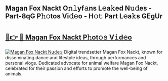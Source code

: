 ## Magan Fox Nackt O𝚗𝚕yf𝚊ns L𝚎a𝚔ed N𝚞𝚍es - Part-8qG P𝚑𝚘tos Vi𝚍𝚎o - H𝚘𝚝 Part L𝚎a𝚔s GEgUr

# <h2><a href="http://kfcfn2.oniu.top/?m=Magan+Fox+Nackt">🔗👉 🔴 Magan Fox Nackt P𝚑ot𝚘𝚜 V𝚒d𝚎o</a></h2>

[![Magan Fox Nackt Nu𝚍e𝚜](https://i.imgur.com/0qMVB7G.gif)](http://kfcfn2.oniu.top/?m=Magan+Fox+Nackt)
Digital trendsetter Magan Fox Nackt, known for disseminating dance and lifestyle ideas, through performances and personal vlogs. Dedicated advocate for animal welfare Magan Fox Nackt, celebrated for their passion and efforts to promote the well-being of animals.  
